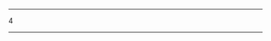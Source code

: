 <!--
 * @Description: new file
 * @Autor: zhan
 * @Date: 2020-04-05 15:53:12
 * @LastEditors: zhan
 * @LastEditTime: 2020-04-05 15:54:27
 -->
---

4

---